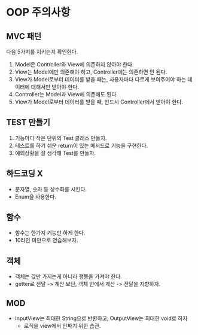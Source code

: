# OOP 주의사항

## MVC 패턴

다음 5가지를 지키는지 확인한다.

1. Model은 Controller와 View에 의존하지 않아야 한다.
2. View는 Model에만 의존해야 하고, Controller에는 의존하면 안 된다.
3. View가 Model로부터 데이터를 받을 때는, 사용자마다 다르게 보여주어야 하는 데이터에 대해서만 받아야 한다.
4. Controller는 Model과 View에 의존해도 된다.
5. View가 Model로부터 데이터를 받을 때, 반드시 Controller에서 받아야 한다.

## TEST 만들기

1. 기능마다 작은 단위의 Test 클래스 만들자.
2. 테스트를 하기 쉬운 return이 있는 메서드로 기능을 구현한다.
3. 예외상황을 잘 생각해 Test를 만들자.

## 하드코딩 X

- 문자열, 숫자 등 상수화를 시킨다.
- Enum을 사용한다.

## 함수

- 함수는 한가지 기능만 하게 한다.
- 10라인 미만으로 연습해보자.

## 객체

- 객체는 값만 가지는게 아니라 행동을 가져야 한다.
- getter로 전달 -> 계산 보단, 객체 안에서 계산 -> 전달을 지향하자.

## MOD

- InputView는 최대한 String으로 반환하고, OutputView는 최대한 void로 하자
  -  로직을 view에서 안짜기 위한 습관.